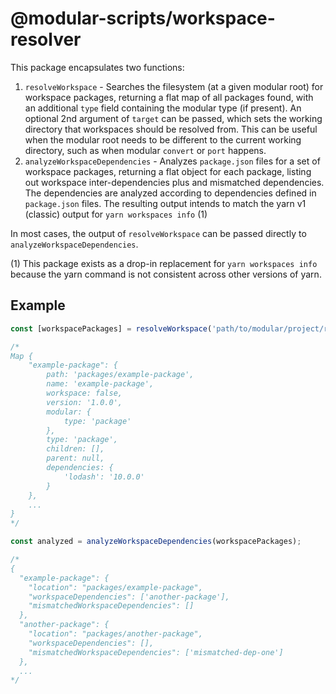 # @modular-scripts/workspace-resolver

This package encapsulates two functions:

1. `resolveWorkspace` - Searches the filesystem (at a given modular root) for
   workspace packages, returning a flat map of all packages found, with an
   additional `type` field containing the modular type (if present). An optional
   2nd argument of `target` can be passed, which sets the working directory that
   workspaces should be resolved from. This can be useful when the modular root
   needs to be different to the current working directory, such as when modular
   `convert` or `port` happens.
2. `analyzeWorkspaceDependencies` - Analyzes `package.json` files for a set of
   workspace packages, returning a flat object for each package, listing out
   workspace inter-dependencies plus and mismatched dependencies. The
   dependencies are analyzed according to dependencies defined in `package.json`
   files. The resulting output intends to match the yarn v1 (classic) output for
   `yarn workspaces info` (1)

In most cases, the output of `resolveWorkspace` can be passed directly to
`analyzeWorkspaceDependencies`.

(1) This package exists as a drop-in replacement for `yarn workspaces info`
because the yarn command is not consistent across other versions of yarn.

## Example

```TypeScript
const [workspacePackages] = resolveWorkspace('path/to/modular/project/root')

/*
Map {
    "example-package": {
        path: 'packages/example-package',
        name: 'example-package',
        workspace: false,
        version: '1.0.0',
        modular: {
            type: 'package'
        },
        type: 'package',
        children: [],
        parent: null,
        dependencies: {
            'lodash': '10.0.0'
        }
    },
    ...
}
*/

const analyzed = analyzeWorkspaceDependencies(workspacePackages);

/*
{
  "example-package": {
    "location": "packages/example-package",
    "workspaceDependencies": ['another-package'],
    "mismatchedWorkspaceDependencies": []
  },
  "another-package": {
    "location": "packages/another-package",
    "workspaceDependencies": [],
    "mismatchedWorkspaceDependencies": ['mismatched-dep-one']
  },
  ...
*/

```
